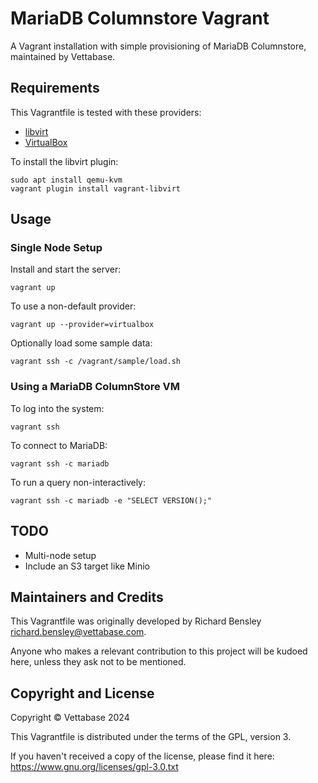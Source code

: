 # MariaDB Columnstore Vagrant

A Vagrant installation with simple provisioning of MariaDB Columnstore, maintained by Vettabase.

## Requirements

This Vagrantfile is tested with these providers:
  * [libvirt](https://vagrant-libvirt.github.io/vagrant-libvirt/)
  * [VirtualBox](https://developer.hashicorp.com/vagrant/docs/providers/virtualbox)

To install the libvirt plugin:

    sudo apt install qemu-kvm
    vagrant plugin install vagrant-libvirt

## Usage

### Single Node Setup

Install and start the server:

    vagrant up

To use a non-default provider:

    vagrant up --provider=virtualbox

Optionally load some sample data:

    vagrant ssh -c /vagrant/sample/load.sh

### Using a MariaDB ColumnStore VM

To log into the system:

    vagrant ssh

To connect to MariaDB:

    vagrant ssh -c mariadb

To run a query non-interactively:

    vagrant ssh -c mariadb -e "SELECT VERSION();"

## TODO

* Multi-node setup
* Include an S3 target like Minio

## Maintainers and Credits

This Vagrantfile was originally developed by Richard Bensley <richard.bensley@vettabase.com>.

Anyone who makes a relevant contribution to this project will be
kudoed here, unless they ask not to be mentioned.

## Copyright and License

Copyright © Vettabase 2024

This Vagrantfile is distributed under the terms of the GPL, version 3.

If you haven't received a copy of the license, please find it here:
https://www.gnu.org/licenses/gpl-3.0.txt
